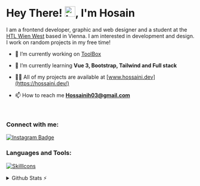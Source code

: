 <h1>Hey There! <img src="https://user-images.githubusercontent.com/1303154/88677602-1635ba80-d120-11ea-84d8-d263ba5fc3c0.gif" width="28px" alt="hi">, I'm Hosain</h1>
I am a frontend developer, graphic and web designer and a student at the <a href="https://www.htlwienwest.at/">HTL Wien West</a> based in Vienna. I am interested in development and design. I work on random projects in my free time!

<br/>

- 🔭 I’m currently working on [ToolBox](https://toolbox.hossaini.dev/)

- 🌱 I’m currently learning **Vue 3, Bootstrap, Tailwind and Full stack**

- 👨‍💻 All of my projects are available at [www.hossaini.dev](https://hossaini.dev/)

- 📫 How to reach me **Hossainih03@gmail.com**

<br/>

<h3 align="left">Connect with me:</h3>

[![Instagram Badge](https://img.shields.io/badge/-@ceenadesign-e84393?style=flat&labelColor=e84393&logo=instagram&logoColor=white)](https://instagram.com/ceenadesign)

<h3 align="left">Languages and Tools:</h3>

[![SkillIcons](https://skillicons.dev/icons?i=html,js,css,nodejs,tailwind,vue,linux,firebase,aws,bootstrap,cloudflare,ai,ps,pr,postgres)](https://hossaini.dev)<br/>

<details>
  <summary>Github Stats ⚡</summary>

<a href="#">![Github stats](https://github-readme-stats.vercel.app/api?username=hossaini310&theme=dark&count_private=true&hide_border=true&line_height=20&show_icons=true&hide=issues,contribs)</a>
<a href="#">![Top Langs](https://github-readme-stats.vercel.app/api/top-langs/?username=hossaini310&layout=compact&theme=dark&count_private=true&hide_border=true)</a>

</details>
